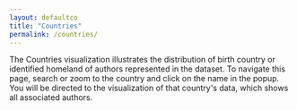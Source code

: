 ```yaml
---
layout: defaultco
title: "Countries"
permalink: /countries/
---
```


<!-- <div class="wordcloud">
<img src="{{ site.baseurl }}/assets/img/bannercountries.png"></div>
<div>
</div>-->


The Countries visualization illustrates the distribution of birth country or identified homeland of authors represented in the dataset. To navigate this page, search or zoom to the country and click on the name in the popup. You will be directed to the visualization of that country's data, which shows all associated authors.
